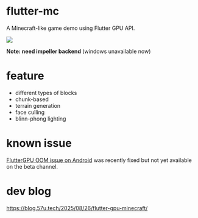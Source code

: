 # flutter-mc

A Minecraft-like game demo using Flutter GPU API.

![](./screenshots/main.png)

**Note: need impeller backend** (windows unavailable now)

# feature
- different types of blocks
- chunk-based
- terrain generation
- face culling
- blinn-phong lighting

# known issue

[FlutterGPU OOM issue on Android](https://github.com/flutter/flutter/issues/172068) was recently fixed but not yet available on the beta channel.


# dev blog

https://blog.57u.tech/2025/08/26/flutter-gpu-minecraft/